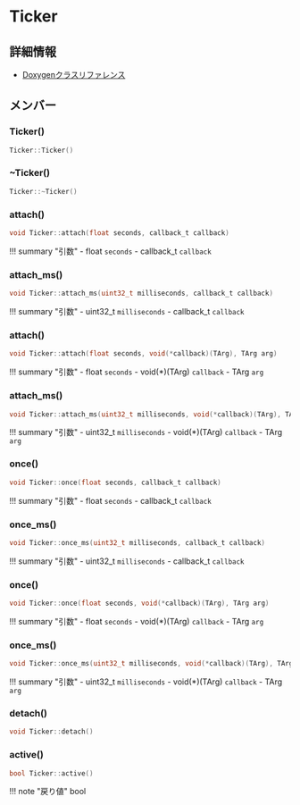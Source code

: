 # Ticker



## 詳細情報

- [Doxygenクラスリファレンス](https://lang-ship.com/reference/ESP32/latest/class_ticker.html)

## メンバー





### Ticker()



```c
Ticker::Ticker()
```



### ~Ticker()



```c
Ticker::~Ticker()
```



### attach()



```c
void Ticker::attach(float seconds, callback_t callback)
```

!!! summary "引数"
	- float `seconds` 
	- callback_t `callback` 



### attach_ms()



```c
void Ticker::attach_ms(uint32_t milliseconds, callback_t callback)
```

!!! summary "引数"
	- uint32_t `milliseconds` 
	- callback_t `callback` 



### attach()



```c
void Ticker::attach(float seconds, void(*callback)(TArg), TArg arg)
```

!!! summary "引数"
	- float `seconds` 
	- void(*)(TArg) `callback` 
	- TArg `arg` 



### attach_ms()



```c
void Ticker::attach_ms(uint32_t milliseconds, void(*callback)(TArg), TArg arg)
```

!!! summary "引数"
	- uint32_t `milliseconds` 
	- void(*)(TArg) `callback` 
	- TArg `arg` 



### once()



```c
void Ticker::once(float seconds, callback_t callback)
```

!!! summary "引数"
	- float `seconds` 
	- callback_t `callback` 



### once_ms()



```c
void Ticker::once_ms(uint32_t milliseconds, callback_t callback)
```

!!! summary "引数"
	- uint32_t `milliseconds` 
	- callback_t `callback` 



### once()



```c
void Ticker::once(float seconds, void(*callback)(TArg), TArg arg)
```

!!! summary "引数"
	- float `seconds` 
	- void(*)(TArg) `callback` 
	- TArg `arg` 



### once_ms()



```c
void Ticker::once_ms(uint32_t milliseconds, void(*callback)(TArg), TArg arg)
```

!!! summary "引数"
	- uint32_t `milliseconds` 
	- void(*)(TArg) `callback` 
	- TArg `arg` 



### detach()



```c
void Ticker::detach()
```



### active()



```c
bool Ticker::active()
```

!!! note "戻り値"
	bool



